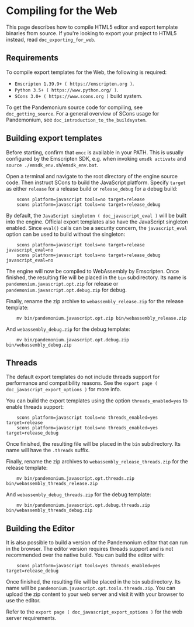 
# Compiling for the Web

This page describes how to compile HTML5 editor and export template binaries from source. If you're looking 
to export your project to HTML5 instead, read `doc_exporting_for_web`.


## Requirements

To compile export templates for the Web, the following is required:

-  `Emscripten 1.39.9+ ( https://emscripten.org )`.
-  `Python 3.5+ ( https://www.python.org/ )`.
-  `SCons 3.0+ ( https://www.scons.org )` build system.


To get the Pandemonium source code for compiling, see `doc_getting_source`.
For a general overview of SCons usage for Pandemonium, see `doc_introduction_to_the_buildsystem`.

## Building export templates

Before starting, confirm that `emcc` is available in your PATH. This is
usually configured by the Emscripten SDK, e.g. when invoking `emsdk activate`
and `source ./emsdk_env.sh`/`emsdk_env.bat`.

Open a terminal and navigate to the root directory of the engine source code.
Then instruct SCons to build the JavaScript platform. Specify `target` as
either `release` for a release build or `release_debug` for a debug build:

```
    scons platform=javascript tools=no target=release
    scons platform=javascript tools=no target=release_debug
```

By default, the `JavaScript singleton ( doc_javascript_eval )` will be built
into the engine. Official export templates also have the JavaScript singleton
enabled. Since `eval()` calls can be a security concern, the
`javascript_eval` option can be used to build without the singleton:

```
    scons platform=javascript tools=no target=release javascript_eval=no
    scons platform=javascript tools=no target=release_debug javascript_eval=no
```

The engine will now be compiled to WebAssembly by Emscripten. Once finished,
the resulting file will be placed in the `bin` subdirectory. Its name is
`pandemonium.javascript.opt.zip` for release or `pandemonium.javascript.opt.debug.zip`
for debug.

Finally, rename the zip archive to `webassembly_release.zip` for the
release template:

```
    mv bin/pandemonium.javascript.opt.zip bin/webassembly_release.zip
```

And `webassembly_debug.zip` for the debug template:

```
    mv bin/pandemonium.javascript.opt.debug.zip bin/webassembly_debug.zip
```

## Threads

The default export templates do not include threads support for
performance and compatibility reasons. See the
`export page ( doc_javascript_export_options )` for more info.

You can build the export templates using the option `threads_enabled=yes` to enable threads support:

```
    scons platform=javascript tools=no threads_enabled=yes target=release
    scons platform=javascript tools=no threads_enabled=yes target=release_debug
```

Once finished, the resulting file will be placed in the `bin` subdirectory.
Its name will have the `.threads` suffix.

Finally, rename the zip archives to `webassembly_release_threads.zip` for the release template:

```
    mv bin/pandemonium.javascript.opt.threads.zip bin/webassembly_threads_release.zip
```

And `webassembly_debug_threads.zip` for the debug template:

```
    mv bin/pandemonium.javascript.opt.debug.threads.zip bin/webassembly_threads_debug.zip
```

## Building the Editor


It is also possible to build a version of the Pandemonium editor that can run in the
browser. The editor version requires threads support and is not recommended
over the native build. You can build the editor with:

```
    scons platform=javascript tools=yes threads_enabled=yes target=release_debug
```

Once finished, the resulting file will be placed in the `bin` subdirectory.
Its name will be `pandemonium.javascript.opt.tools.threads.zip`. You can upload the
zip content to your web server and visit it with your browser to use the editor.

Refer to the `export page ( doc_javascript_export_options )` for the web
server requirements.
